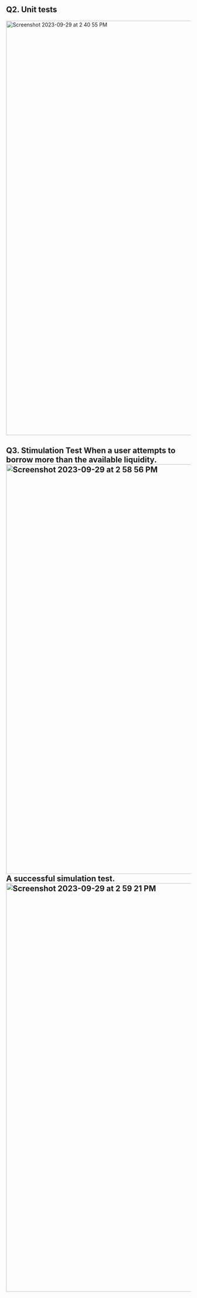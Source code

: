 <h2>Q2. Unit tests</h2>
<img width="1126" alt="Screenshot 2023-09-29 at 2 40 55 PM" src="https://github.com/LoChingHei/BCDV4028_Lab/assets/145512379/f9e184d6-0071-466f-974a-1b9846dbe109">

<h2>Q3. Stimulation Test
<body>When a user attempts to borrow more than the available liquidity.</body>
<img width="1113" alt="Screenshot 2023-09-29 at 2 58 56 PM" src="https://github.com/LoChingHei/BCDV4028_Lab/assets/145512379/b2365626-89b9-47e8-b3c3-3160adaea086">
<body>A successful simulation test.</body>
<img width="1110" alt="Screenshot 2023-09-29 at 2 59 21 PM" src="https://github.com/LoChingHei/BCDV4028_Lab/assets/145512379/d5a08b64-8ae6-4ee9-950a-4468f061442f">
